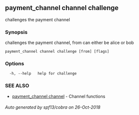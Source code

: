 ## payment_channel channel challenge

challenges the payment channel

### Synopsis

challenges the payment channel, from can either be alice or bob

```
payment_channel channel challenge [from] [flags]
```

### Options

```
  -h, --help   help for challenge
```

### SEE ALSO

* [payment_channel channel](payment_channel_channel.md)	 - Channel functions

###### Auto generated by spf13/cobra on 26-Oct-2018
